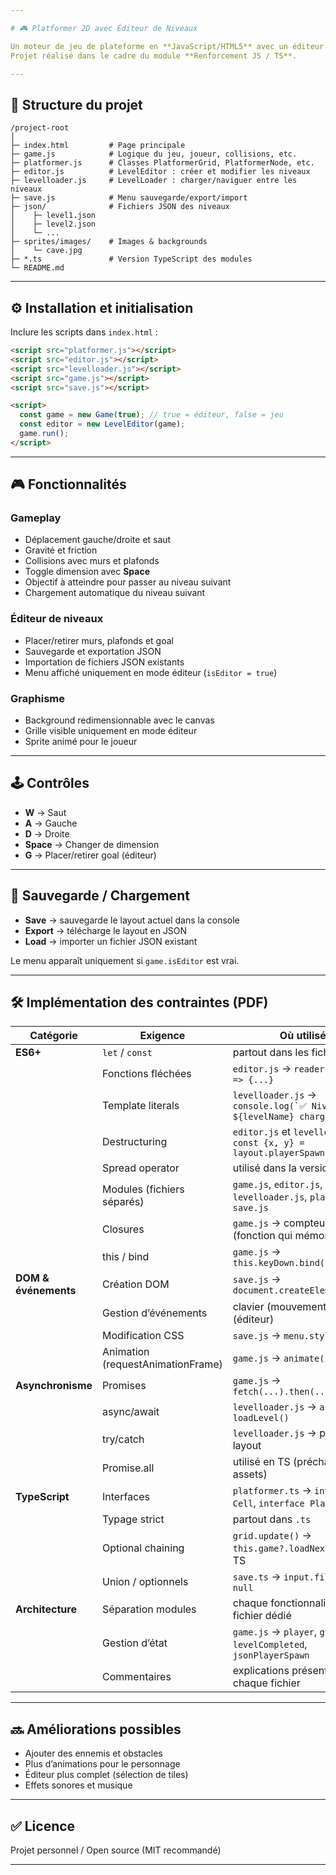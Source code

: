 ```yaml
---

# 🎮 Platformer 2D avec Éditeur de Niveaux

Un moteur de jeu de plateforme en **JavaScript/HTML5** avec un éditeur intégré pour créer, modifier et charger des niveaux.
Projet réalisé dans le cadre du module **Renforcement JS / TS**.

---
```


## 📂 Structure du projet

```
/project-root
│
├─ index.html         # Page principale
├─ game.js            # Logique du jeu, joueur, collisions, etc.
├─ platformer.js      # Classes PlatformerGrid, PlatformerNode, etc.
├─ editor.js          # LevelEditor : créer et modifier les niveaux
├─ levelloader.js     # LevelLoader : charger/naviguer entre les niveaux
├─ save.js            # Menu sauvegarde/export/import
├─ json/              # Fichiers JSON des niveaux
│    ├─ level1.json
│    ├─ level2.json
│    └─ ...
├─ sprites/images/    # Images & backgrounds
│    └─ cave.jpg
├─ *.ts               # Version TypeScript des modules
└─ README.md
```

---

## ⚙️ Installation et initialisation

Inclure les scripts dans `index.html` :

```html
<script src="platformer.js"></script>
<script src="editor.js"></script>
<script src="levelloader.js"></script>
<script src="game.js"></script>
<script src="save.js"></script>

<script>
  const game = new Game(true); // true = éditeur, false = jeu
  const editor = new LevelEditor(game);
  game.run();
</script>
```

---

## 🎮 Fonctionnalités

### Gameplay

* Déplacement gauche/droite et saut
* Gravité et friction
* Collisions avec murs et plafonds
* Toggle dimension avec **Space**
* Objectif à atteindre pour passer au niveau suivant
* Chargement automatique du niveau suivant

### Éditeur de niveaux

* Placer/retirer murs, plafonds et goal
* Sauvegarde et exportation JSON
* Importation de fichiers JSON existants
* Menu affiché uniquement en mode éditeur (`isEditor = true`)

### Graphisme

* Background redimensionnable avec le canvas
* Grille visible uniquement en mode éditeur
* Sprite animé pour le joueur

---

## 🕹️ Contrôles

* **W** → Saut
* **A** → Gauche
* **D** → Droite
* **Space** → Changer de dimension
* **G** → Placer/retirer goal (éditeur)

---

## 💾 Sauvegarde / Chargement

* **Save** → sauvegarde le layout actuel dans la console
* **Export** → télécharge le layout en JSON
* **Load** → importer un fichier JSON existant

Le menu apparaît uniquement si `game.isEditor` est vrai.

---

## 🛠️ Implémentation des contraintes (PDF)

| Catégorie            | Exigence                          | Où utilisé ?                                                          |
| -------------------- | --------------------------------- | --------------------------------------------------------------------- |
| **ES6+**             | `let` / `const`                   | partout dans les fichiers                                             |
|                      | Fonctions fléchées                | `editor.js` → `reader.onload = e => {...}`                            |
|                      | Template literals                 | `levelloader.js` → ``console.log(`✅ Niveau ${levelName} chargé !`)``  |
|                      | Destructuring                     | `editor.js` et `levelloader.js` → `const {x, y} = layout.playerSpawn` |
|                      | Spread operator                   | utilisé dans la version TS                                            |
|                      | Modules (fichiers séparés)        | `game.js`, `editor.js`, `levelloader.js`, `platformer.js`, `save.js`  |
|                      | Closures                          | `game.js` → compteur de sauts (fonction qui mémorise l’état)          |
|                      | this / bind                       | `game.js` → `this.keyDown.bind(this)`                                 |
| **DOM & événements** | Création DOM                      | `save.js` → `document.createElement("div")`                           |
|                      | Gestion d’événements              | clavier (mouvements), souris (éditeur)                                |
|                      | Modification CSS                  | `save.js` → `menu.style...`                                           |
|                      | Animation (requestAnimationFrame) | `game.js` → `animate()`                                               |
| **Asynchronisme**    | Promises                          | `game.js` → `fetch(...).then(...)`                                    |
|                      | async/await                       | `levelloader.js` → `async loadLevel()`                                |
|                      | try/catch                         | `levelloader.js` → parsing layout                                     |
|                      | Promise.all                       | utilisé en TS (préchargement assets)                                  |
| **TypeScript**       | Interfaces                        | `platformer.ts` → `interface Cell`, `interface Player`                |
|                      | Typage strict                     | partout dans `.ts`                                                    |
|                      | Optional chaining                 | `grid.update()` → `this.game?.loadNextLevel()` en TS                  |
|                      | Union / optionnels                | `save.ts` → `input.files?.[0] ?? null`                                |
| **Architecture**     | Séparation modules                | chaque fonctionnalité dans un fichier dédié                           |
|                      | Gestion d’état                    | `game.js` → `player`, `grid`, `levelCompleted`, `jsonPlayerSpawn`     |
|                      | Commentaires                      | explications présentes dans chaque fichier                            |

---

## 🔜 Améliorations possibles

* Ajouter des ennemis et obstacles
* Plus d’animations pour le personnage
* Éditeur plus complet (sélection de tiles)
* Effets sonores et musique

---

## ✅ Licence

Projet personnel / Open source (MIT recommandé)

---

